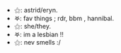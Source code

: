 - ⚝: astrid/eryn.
- 𖤐: fav things ; rdr, bbm , hannibal.
- ⚝: she/they.
- 𖤐: im a lesbian !!
- ⚝: nev smells :/

